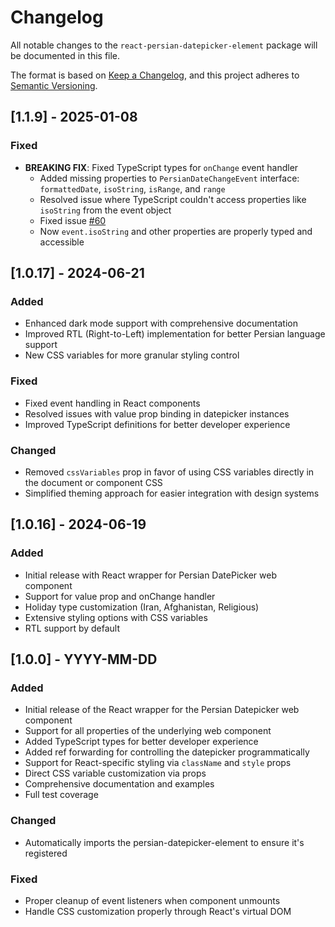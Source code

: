 # Changelog

All notable changes to the `react-persian-datepicker-element` package will be documented in this file.

The format is based on [Keep a Changelog](https://keepachangelog.com/en/1.0.0/),
and this project adheres to [Semantic Versioning](https://semver.org/spec/v2.0.0.html).

## [1.1.9] - 2025-01-08

### Fixed
- **BREAKING FIX**: Fixed TypeScript types for `onChange` event handler
  - Added missing properties to `PersianDateChangeEvent` interface: `formattedDate`, `isoString`, `isRange`, and `range`
  - Resolved issue where TypeScript couldn't access properties like `isoString` from the event object
  - Fixed issue [#60](https://github.com/mehrabix/persian-datepicker-element/issues/60)
  - Now `event.isoString` and other properties are properly typed and accessible

## [1.0.17] - 2024-06-21

### Added
- Enhanced dark mode support with comprehensive documentation
- Improved RTL (Right-to-Left) implementation for better Persian language support
- New CSS variables for more granular styling control

### Fixed
- Fixed event handling in React components
- Resolved issues with value prop binding in datepicker instances
- Improved TypeScript definitions for better developer experience

### Changed
- Removed `cssVariables` prop in favor of using CSS variables directly in the document or component CSS
- Simplified theming approach for easier integration with design systems

## [1.0.16] - 2024-06-19

### Added
- Initial release with React wrapper for Persian DatePicker web component
- Support for value prop and onChange handler
- Holiday type customization (Iran, Afghanistan, Religious)
- Extensive styling options with CSS variables
- RTL support by default

## [1.0.0] - YYYY-MM-DD

### Added
- Initial release of the React wrapper for the Persian Datepicker web component
- Support for all properties of the underlying web component
- Added TypeScript types for better developer experience
- Added ref forwarding for controlling the datepicker programmatically
- Support for React-specific styling via `className` and `style` props
- Direct CSS variable customization via props
- Comprehensive documentation and examples
- Full test coverage

### Changed
- Automatically imports the persian-datepicker-element to ensure it's registered

### Fixed
- Proper cleanup of event listeners when component unmounts
- Handle CSS customization properly through React's virtual DOM 